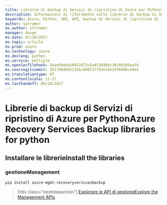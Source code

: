 ```yaml
---
title: Librerie di backup di Servizi di ripristino di Azure per Python
description: Informazioni di riferimento sulle librerie di backup di Servizi di ripristino di Azure per Python
keywords: Azure, Python, SDK, API, backup di Servizi di ripristino di
author: sptramer
ms.author: sttramer
manager: douge
ms.date: 07/10/2017
ms.topic: article
ms.prod: azure
ms.technology: azure
ms.devlang: python
ms.service: multiple
ms.openlocfilehash: 9aae69ebe50652d72c5ad336460c38c091b6ea5d
ms.sourcegitcommit: 3617d0db0111bbc00072ff8161de2d76606ce0ea
ms.translationtype: HT
ms.contentlocale: it-IT
ms.lasthandoff: 08/18/2017
---
```

# <a name="azure-recovery-services-backup-libraries-for-python"></a><span data-ttu-id="da5ff-104">Librerie di backup di Servizi di ripristino di Azure per Python</span><span class="sxs-lookup"><span data-stu-id="da5ff-104">Azure Recovery Services Backup libraries for python</span></span>

## <a name="install-the-libraries"></a><span data-ttu-id="da5ff-105">Installare le librerie</span><span class="sxs-lookup"><span data-stu-id="da5ff-105">Install the libraries</span></span>


### <a name="management"></a><span data-ttu-id="da5ff-106">gestione</span><span class="sxs-lookup"><span data-stu-id="da5ff-106">Management</span></span>

```bash
pip install azure-mgmt-recoveryservicesbackup
```
> [!div class="nextstepaction"]
> [<span data-ttu-id="da5ff-107">Esplorare le API di gestione</span><span class="sxs-lookup"><span data-stu-id="da5ff-107">Explore the Management APIs</span></span>](/python/api/overview/azure/recoveryservicesbackup/managementlibrary)